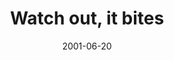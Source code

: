 ---
layout: base.njk
title : 'Watch out, it bites' 
view_title : 'Watch out, it bites' 
year : '2001' 
date : '2001-06-20' 
img_file : '/drawing/watchout.png' 
html_file : 'watchout' 
next_html : 'blablabla.html' 
year_order : '116' 
permalink : "title/{{html_file}}.html"
---